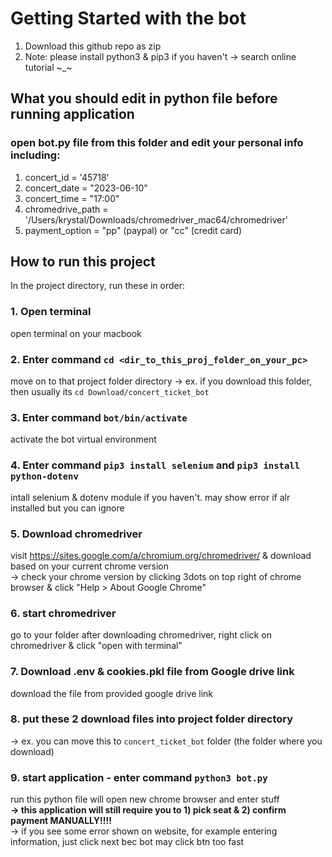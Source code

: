 # Getting Started with the bot
<ol>
  <li>Download this github repo as zip</li>
  <li>Note: please install python3 & pip3 if you haven't -> search online tutorial ~_~</li>
</ol>

## What you should edit in python file before running application
### open bot.py file from this folder and edit your personal info including:
<ol>
  <li>concert_id = '45718'</li>
  <li>concert_date = "2023-06-10"</li>
  <li>concert_time = "17:00"</li>
  <li>chromedrive_path = '/Users/krystal/Downloads/chromedriver_mac64/chromedriver'</li>
  <li>payment_option = "pp" (paypal) or "cc" (credit card)</li>
</ol>

## How to run this project
In the project directory, run these in order:

### 1. Open terminal
open terminal on your macbook

### 2. Enter command `cd <dir_to_this_proj_folder_on_your_pc>`
move on to that project folder directory
-> ex. if you download this folder, then usually its `cd Download/concert_ticket_bot`

### 3. Enter command `bot/bin/activate`
activate the bot virtual environment

### 4. Enter command `pip3 install selenium` and `pip3 install python-dotenv`
intall selenium & dotenv module if you haven't. may show error if alr installed but you can ignore

### 5. Download chromedriver
visit https://sites.google.com/a/chromium.org/chromedriver/ & download based on your current chrome version <br>
-> check your chrome version by clicking 3dots on top right of chrome browser & click "Help > About Google Chrome"

### 6. start chromedriver
go to your folder after downloading chromedriver, right click on chromedriver & click "open with terminal"

### 7. Download .env & cookies.pkl file from Google drive link
download the file from provided google drive link

### 8. put these 2 download files into project folder directory
-> ex. you can move this to `concert_ticket_bot` folder (the folder where you download)

### 9. start application - enter command `python3 bot.py`
run this python file will open new chrome browser and enter stuff<br>
<strong>-> this application will still require you to 1) pick seat & 2) confirm payment MANUALLY!!!!</strong><br>
-> if you see some error shown on website, for example entering information, just click next bec bot may click btn too fast